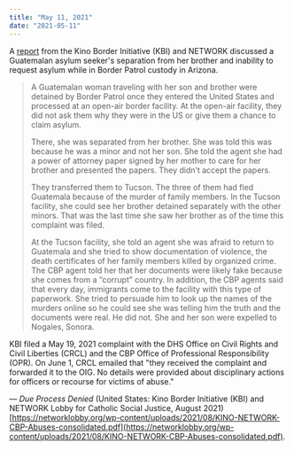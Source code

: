 ```yaml
---
title: "May 11, 2021"
date: "2021-05-11"
---
```


A [report](https://networklobby.org/wp-content/uploads/2021/08/KINO-NETWORK-CBP-Abuses-consolidated.pdf) from the Kino Border Initiative (KBI) and NETWORK discussed a Guatemalan asylum seeker's separation from her brother and inability to request asylum while in Border Patrol custody in Arizona.

> A Guatemalan woman traveling with her son and brother were detained by Border Patrol once they entered the United States and processed at an open-air border facility. At the open-air facility, they did not ask them why they were in the US or give them a chance to claim asylum.
> 
> There, she was separated from her brother. She was told this was because he was a minor and not her son. She told the agent she had a power of attorney paper signed by her mother to care for her brother and presented the papers. They didn’t accept the papers.
> 
> They transferred them to Tucson. The three of them had fled Guatemala because of the murder of family members. In the Tucson facility, she could see her brother detained separately with the other minors. That was the last time she saw her brother as of the time this complaint was filed.
> 
> At the Tucson facility, she told an agent she was afraid to return to Guatemala and she tried to show documentation of violence, the death certificates of her family members killed by organized crime. The CBP agent told her that her documents were likely fake because she comes from a “corrupt” country. In addition, the CBP agents said that every day, immigrants come to the facility with this type of paperwork. She tried to persuade him to look up the names of the murders online so he could see she was telling him the truth and the documents were real. He did not. She and her son were expelled to Nogales, Sonora.

KBI filed a May 19, 2021 complaint with the DHS Office on Civil Rights and Civil Liberties (CRCL) and the CBP Office of Professional Responsibility (OPR). On June 1, CRCL emailed that "they received the complaint and forwarded it to the OIG. No details were provided about disciplinary actions for officers or recourse for victims of abuse."

— _Due Process Denied_ (United States: Kino Border Initiative (KBI) and NETWORK Lobby for Catholic Social Justice, August 2021) [https://networklobby.org/wp-content/uploads/2021/08/KINO-NETWORK-CBP-Abuses-consolidated.pdf](https://networklobby.org/wp-content/uploads/2021/08/KINO-NETWORK-CBP-Abuses-consolidated.pdf).
